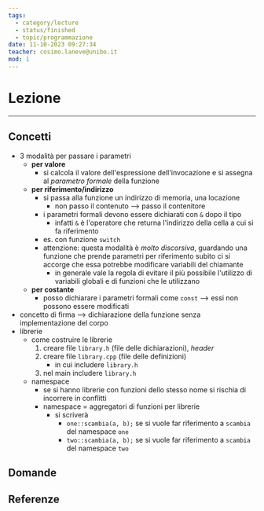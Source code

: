 ```yaml
---
tags:
  - category/lecture
  - status/finished
  - topic/programmazione
date: 11-10-2023 09:27:34
teacher: cosimo.laneve@unibo.it
mod: 1
---
```

# Lezione
---
## Concetti
- 3 modalità per passare i parametri
	- **per valore**
		- si calcola il valore dell'espressione dell'invocazione e si assegna al _parametro formale_ della funzione
	- **per riferimento/indirizzo**
		- si passa alla funzione un indirizzo di memoria, una locazione
			- non passo il contenuto --> passo il contenitore
		- i parametri formali devono essere dichiarati con `&` dopo il tipo
			- infatti `&` è l'operatore che returna l'indirizzo della cella a cui si fa riferimento
		- es. con funzione `switch`
		- attenzione: questa modalità è _molto discorsiva_, guardando una funzione che prende parametri per riferimento subito ci si accorge che essa potrebbe modificare variabili del chiamante
			- in generale vale la regola di evitare il più possibile l'utilizzo di variabili globali e di funzioni che le utilizzano
	- **per costante**
		- posso dichiarare i parametri formali come `const` --> essi non possono essere modificati
- concetto di firma --> dichiarazione della funzione senza implementazione del corpo
- librerie
	- come costruire le librerie
		1. creare file `library.h` (file delle dichiarazioni), _header_
		2. creare file `library.cpp` (file delle definizioni)
			- in cui includere `library.h`
		3. nel main includere `library.h`
	- namespace
		- se si hanno librerie con funzioni dello stesso nome si rischia di incorrere in conflitti
		- namespace = aggregatori di funzioni per librerie
			- si scriverà
				- `one::scambia(a, b);` se si vuole far riferimento a `scambia` del namespace `one`
				- `two::scambia(a, b);` se si vuole far riferimento a `scambia` del namespace `two`

## Domande

## Referenze
